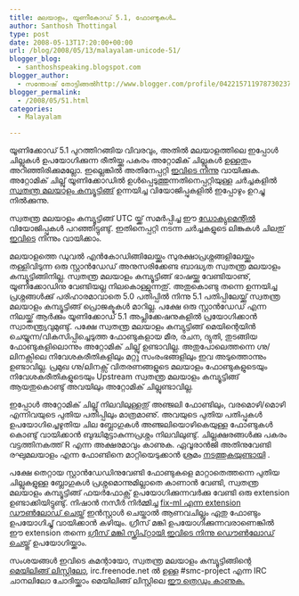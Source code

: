 ```yaml
---
title: മലയാളം, യൂണീകോഡ് 5.1, ഫോണ്ടുകള്‍…
author: Santhosh Thottingal
type: post
date: 2008-05-13T17:20:00+00:00
url: /blog/2008/05/13/malayalam-unicode-51/
blogger_blog:
  - santhoshspeaking.blogspot.com
blogger_author:
  - സന്തോഷ് തോട്ടിങ്ങല്‍http://www.blogger.com/profile/04221571197873023782noreply@blogger.com
blogger_permalink:
  - /2008/05/51.html
categories:
  - Malayalam

---
```

യൂണിക്കോഡ് 5.1 പുറത്തിറങ്ങിയ വിവരവും, അതില്‍ മലയാളത്തിലെ ഇപ്പോള്‍ ചില്ലുകള്‍ ഉപയോഗിക്കുന്ന രീതിയ്ക്കു പകരം അറ്റോമിക് ചില്ലുകള്‍ ഉള്ളതും അറിഞ്ഞിരിക്കുമല്ലോ. ഇല്ലെങ്കില്‍ അതിനേപ്പറ്റി [ഇവിടെ നിന്നു][1] വായിക്കുക. അറ്റോമിക്‍ ചില്ലു് യൂണിക്കോഡില്‍ ഉള്‍പ്പെടുത്തുന്നതിനെപ്പറ്റിയുള്ള ചര്‍ച്ചകളില്‍ [സ്വതന്ത്ര മലയാളം കമ്പ്യൂട്ടിങ്ങ്][2] ഉന്നയിച്ച വിയോജിപ്പുകളില്‍ ഇപ്പോഴും ഉറച്ചു നില്‍ക്കുന്നു.

സ്വതന്ത്ര മലയാളം കമ്പ്യൂട്ടിങ്ങ് UTC യ്ക്ക് സമര്‍പ്പിച്ച ഈ [ഡോക്യുമെന്റില്‍][3] വിയോജിപ്പുകള്‍ പറഞ്ഞിട്ടുണ്ടു്. ഇതിനെപ്പറ്റി നടന്ന ചര്‍ച്ചകളുടെ ലിങ്കുകള്‍ ചിലതു് [ഇവിടെ][4] നിന്നും വായിക്കാം.

മലയാളത്തെ ഡുവല്‍ എന്‍കോഡിങ്ങിലേയ്ക്കും സുരക്ഷാപ്രശ്നങ്ങളിലേയ്ക്കും തള്ളിവിടുന്ന ഒരു സ്റ്റാന്‍ഡേഡ് അനുസരിക്കേണ്ട ബാദ്ധ്യത സ്വതന്ത്ര മലയാളം കമ്പ്യൂട്ടിങ്ങിനില്ല. സ്വതന്ത്ര മലയാളം കമ്പ്യൂട്ടിങ്ങ് ഭാഷയ്ക്കു വേണ്ടിയാണു്, യൂണിക്കോഡിനു വേണ്ടിയല്ല നിലകൊള്ളുന്നതു്. അതുകൊണ്ടു തന്നെ ഉന്നയിച്ച പ്രശ്നങ്ങള്‍ക്കു് പരിഹാരമാവാതെ 5.0 പതിപ്പില്‍ നിന്നു 5.1 പതിപ്പിലേയ്ക്കു് സ്വതന്ത്ര മലയാളം കമ്പ്യൂട്ടിങ്ങ് പ്രൊജക്ടുകള്‍ മാറില്ല. പക്ഷേ ഒരു സ്റ്റാന്‍ഡേഡ് എന്ന നിലയ്ക്ക് ആര്‍ക്കും യൂണിക്കോഡ് 5.1 അപ്ലിക്കേഷനുകളില്‍ പ്രയോഗിക്കാന്‍ സ്വാതന്ത്ര്യവുമുണ്ടു്. പക്ഷേ സ്വതന്ത്ര മലയാളം കമ്പ്യുട്ടിങ്ങ് മെയിന്റെയിന്‍ ചെയ്യുന്ന/വികസിപ്പിച്ചെടുത്ത ഫോണ്ടുകളായ മീര, രചന, ദ്യുതി, തുടങ്ങിയ ഫോണ്ടുകളിലൊന്നും അറ്റോമിക് ചില്ലു് ഉണ്ടാവില്ല. അതുപോലെത്തന്നെ ഗ്നു/ലിനക്സിലെ നിവേശകരീതികളിലും മറ്റു സംരംഭങ്ങളിലും ഇവ അടുത്തൊന്നും ഉണ്ടാവില്ല. പ്രമുഖ ഗ്നു/ലിനക്സ് വിതരണങ്ങളുടെ മലയാളം ഫോണ്ടുകളുടെയും നിവേശകരീതികളുടെയും Upstream സ്വതന്ത്ര മലയാളം കമ്പ്യൂട്ടിങ്ങ് ആയതുകൊണ്ടു് അവയിലും അറ്റോമിക് ചില്ലുണ്ടാവില്ല.

ഇപ്പോള്‍ അറ്റോമിക് ചില്ലു് നിലവിലുള്ളതു് അഞ്ജലി ഫോണ്ടിലും, വരമൊഴി/മൊഴി എന്നിവയുടെ പുതിയ പതിപ്പിലും മാത്രമാണു്. അവയുടെ പുതിയ പതിപ്പുകള്‍ ഉപയോഗിച്ചെഴുതിയ ചില ബ്ലോഗുകള്‍ അഞ്ജലിയൊഴികെയുള്ള ഫോണ്ടുകള്‍ കൊണ്ടു് വായിക്കാന്‍ ബുദ്ധിമുട്ടാകുന്നപ്രശ്നം നിലവിലുണ്ടു്. ചില്ലക്ഷരങ്ങള്‍ക്കു പകരം വട്ടത്തിനകത്ത് R എന്ന അക്ഷരമാവും കാണുക. ഏവൂരാന്‍ജി അതിനുവേണ്ടി രഘുമലയാളം എന്ന ഫോണ്ടിനെ മാറ്റിയെടുക്കാന്‍ ശ്രമം [നടത്തുകയുണ്ടായി][5] .

പക്ഷേ തെറ്റായ സ്റ്റാന്‍ഡേഡിനുവേണ്ടി ഫോണ്ടുകളെ മാറ്റാതെത്തന്നെ പുതിയ ചില്ലുകളുള്ള ബ്ലോഗുകള്‍ പ്രശ്നമൊന്നുമില്ലാതെ കാണാന്‍ വേണ്ടി, സ്വതന്ത്ര മലയാളം കമ്പ്യൂട്ടിങ്ങ് ഫയര്‍ഫോക്സ് ഉപയോഗിക്കുന്നവര്‍ക്കു വേണ്ടി ഒരു extension ഉണ്ടാക്കിയിട്ടുണ്ടു്. നിഷാന്‍ നസീര്‍ നിര്‍മ്മിച്ച [fix-ml എന്ന extension ഡൗണ്‍ലോഡ് ചെയ്ത്][6] ഇന്‍സ്റ്റാള്‍ ചെയ്താല്‍ ആണവചില്ലും ഏതു ഫോണ്ടും ഉപയോഗിച്ചു് വായിക്കാന്‍ കഴിയും. ഗ്രീസ് മങ്കി ഉപയോഗിക്കുന്നവരാണെങ്കില്‍ ഈ extension തന്നെ  [ഗ്രീസ് മങ്കി സ്ക്രിപ്റ്റായി ഇവിടെ നിന്നു ഡൌണ്‍ലോഡ് ചെയ്തു്][7] ഉപയോഗിയ്ക്കാം.

സംശയങ്ങള്‍ ഇവിടെ കമന്റായോ, സ്വതന്ത്ര മലയാളം കമ്പ്യൂട്ടിങ്ങിന്റെ [മെയിലിങ്ങ് ലിസ്റ്റിലോ][8], irc.freenode.net ല്‍ ഉള്ള #smc-project എന്ന IRC ചാനലിലോ ചോദിയ്ക്കാം
മെയിലിങ്ങ് ലിസ്റ്റിലെ [ഈ ത്രെഡും കാണുക.][9]

 [1]: http://www.unicode.org/versions/Unicode5.1.0/#Malayalam_Chillu_Characters
 [2]: http://smc.org.in
 [3]: http://fci.wikia.com/wiki/Image:SMC_Unicode_5.1.pdf
 [4]: http://fci.wikia.com/wiki/%E0%B4%B8%E0%B5%8D%E0%B4%B5%E0%B4%A4%E0%B4%A8%E0%B5%8D%E0%B4%A4%E0%B5%8D%E0%B4%B0_%E0%B4%AE%E0%B4%B2%E0%B4%AF%E0%B4%BE%E0%B4%B3%E0%B4%82_%E0%B4%95%E0%B4%AE%E0%B5%8D%E0%B4%AA%E0%B5%8D%E0%B4%AF%E0%B5%82%E0%B4%9F%E0%B5%8D%E0%B4%9F%E0%B4%BF%E0%B4%99%E0%B5%8D%E0%B4%99%E0%B5%8D/%E0%B4%86%E0%B4%A3%E0%B4%B5_%E0%B4%9A%E0%B4%BF%E0%B4%B2%E0%B5%8D%E0%B4%B2%E0%B4%BF%E0%B4%A8%E0%B5%8D%E0%B4%B1%E0%B5%86_%E0%B4%AA%E0%B5%8D%E0%B4%B0%E0%B4%A4%E0%B5%8D%E0%B4%AF%E0%B4%BE%E0%B4%98%E0%B4%BE%E0%B4%A4%E0%B4%99%E0%B5%8D%E0%B4%99%E0%B4%B3%E0%B5%8D%E2%80%8D
 [5]: http://chithrangal.blogspot.com/2008/05/51.html
 [6]: http://download.savannah.gnu.org/releases/smc/fix-ml.xpi
 [7]: http://userscripts.org/scripts/show/26434
 [8]: http://groups.google.com/group/smc-discuss
 [9]: http://groups.google.com/group/smc-discuss/browse_thread/thread/8513a44660e66dab/dd9ed52da28b386c?#dd9ed52da28b386c